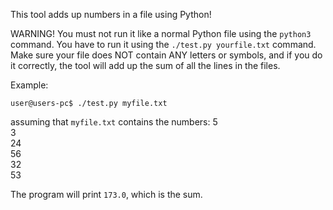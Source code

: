 This tool adds up numbers in a file using Python!

WARNING! You must not run it like a normal Python file using the `python3` command. You have to run it using the `./test.py yourfile.txt` command. Make sure your file does NOT contain ANY letters or symbols, and if you do it correctly, the tool will add up the sum of all the lines in the files. 

Example:

`user@users-pc$ ./test.py myfile.txt`

assuming that `myfile.txt` contains the numbers:
5  
3  
24  
56  
32  
53  

The program will print 
`173.0`, which is the sum.
